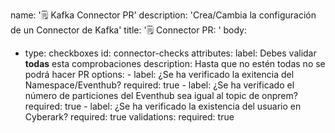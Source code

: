 name: '🗒️ Kafka Connector PR' 
description: 'Crea/Cambia la configuración de un Connector de Kafka'
title: '🗒️ Connector PR: '
body:
- type: checkboxes
  id: connector-checks
  attributes:
    label: Debes validar **todas** esta comprobaciones
    description: Hasta que no estén todas no se podrá hacer PR
    options:
      - label: ¿Se ha verificado la exitencia del Namespace/Eventhub?
        required: true
      - label: ¿Se ha verificado el número de particiones del Eventhub sea igual al topic de onprem?
        required: true
      - label: ¿Se ha verificado la existencia del usuario en Cyberark?
        required: true
  validations:
    required: true  
  
